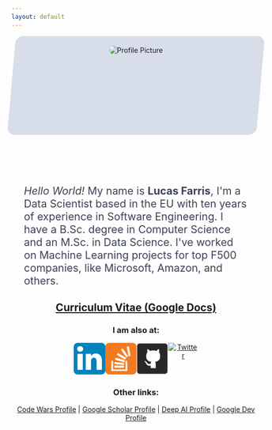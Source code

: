 ```yaml
---
layout: default
---
```


<center>
    <style>
        div.content {
            width: 100%;
            height: 200px;
            position:relative;
            padding:20px;
            box-sizing:border-box;
            margin-bottom: 100px;
        }
        div.content:before { 
            content:"";
            position:absolute;
            background: #d8dee9;
            border-radius: 15px;
            transform: skew(-5deg);
            top:0;
            left:0;
            right:0;
            bottom:0;
            z-index:-1;
        }
        .intro {
            width: 90%;
            font-size: 16pt;
            text-align: left;
            color: #3b4252;
            margin-bottom: 20px;
        }
        .social {
            margin: 10px;
            justify-content: space-between;
            display: flex;
            width: 50%;
        }
        .social img {
            width: 64px;
            heigth: 64px;
        }
    </style>
    <div class="content">
        <img src="../img/me.png" alt="Profile Picture" width="256" height="256" style="border-radius:128px;">
    </div>
    <div class="intro">
        <p><i>Hello World!</i> My name is <b>Lucas Farris</b>, 
        I'm a Data Scientist based in the EU with ten years of experience in Software Engineering. I have a B.Sc. degree in Computer Science and an M.Sc. in Data Science. I've worked on Machine Learning projects for top F500 companies, like Microsoft, Amazon, and others.</p>
    </div>
    <h2><a href="https://docs.google.com/document/d/1jikJtS7kDG84SAIxWMDygbBeO0wAlcurdCig0zQHqxE/edit?usp=sharing" target="_blank">Curriculum Vitae (Google Docs)</a></h2>
</center>


<center>
    <h3>I am also at:</h3>
    <div class="social">
        <a href="https://linkedin.com/in/lucas-farris-9aa1a829" target="_blank">
            <img src="../img/link.png" alt="Linkedin"></a>
        <a href="https://stackoverflow.com/users/1341626/luksfarris" target="_blank">
            <img src="../img/so.png" alt="Stack Overflow Careers Profile"></a>
        <a href="https://github.com/luksfarris" target="_blank">
            <img src="../img/git.png" alt="Github"></a>
        <a href="https://twitter.com/luksfarris" target="_blank">
            <img src="../img/twitter.png" alt="Twitter"></a>
    </div>
    <h3>Other links:</h3>
    <p>
        <a href="https://www.codewars.com/users/luksfarris" target="_blank">Code Wars Profile</a> |
        <a href="https://scholar.google.com/citations?user=2IBePDwAAAAJ" target="_blank">Google Scholar Profile</a> |
        <a href="https://deepai.org/profile/lucas-farris" target="_blank">Deep AI Profile</a> |
        <a href="https://g.dev/luksfarris" target="_blank">Google Dev Profile</a>
    </p>
</center>